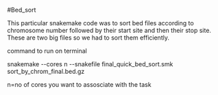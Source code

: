 #Bed_sort

This particular snakemake code was to sort bed files according to chromosome number followed by their start site and then their stop site. These are two big files so we had to sort them efficiently. 


command to run on terminal 

snakemake --cores n --snakefile final_quick_bed_sort.smk sort_by_chrom_final.bed.gz

n=no of cores you want to assosciate with the task
